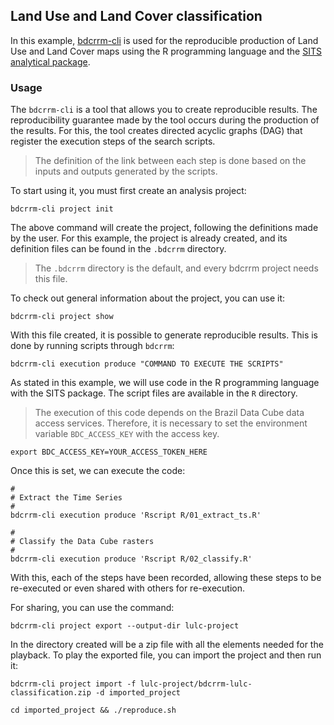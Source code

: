 
<!-- README.md is generated from README.Rmd. Please edit that file -->

## Land Use and Land Cover classification

In this example,
[bdcrrm-cli](https://github.com/brazil-data-cube/bdcrrm-cli/) is used
for the reproducible production of Land Use and Land Cover maps using
the R programming language and the [SITS analytical
package](https://github.com/e-sensing/sits).

### Usage

The `bdcrrm-cli` is a tool that allows you to create reproducible
results. The reproducibility guarantee made by the tool occurs during
the production of the results. For this, the tool creates directed
acyclic graphs (DAG) that register the execution steps of the search
scripts.

> The definition of the link between each step is done based on the
> inputs and outputs generated by the scripts.

To start using it, you must first create an analysis project:

``` shell
bdcrrm-cli project init
```

The above command will create the project, following the definitions
made by the user. For this example, the project is already created, and
its definition files can be found in the `.bdcrrm` directory.

> The `.bdcrrm` directory is the default, and every bdcrrm project needs
> this file.

To check out general information about the project, you can use it:

``` shell
bdcrrm-cli project show
```

With this file created, it is possible to generate reproducible results.
This is done by running scripts through `bdcrrm`:

``` shell
bdcrrm-cli execution produce "COMMAND TO EXECUTE THE SCRIPTS"
```

As stated in this example, we will use code in the R programming
language with the SITS package. The script files are available in the
`R` directory.

> The execution of this code depends on the Brazil Data Cube data access
> services. Therefore, it is necessary to set the environment variable
> `BDC_ACCESS_KEY` with the access key.

``` shell
export BDC_ACCESS_KEY=YOUR_ACCESS_TOKEN_HERE
```

Once this is set, we can execute the code:

``` shell
#
# Extract the Time Series
#
bdcrrm-cli execution produce 'Rscript R/01_extract_ts.R'

#
# Classify the Data Cube rasters
#
bdcrrm-cli execution produce 'Rscript R/02_classify.R'
```

With this, each of the steps have been recorded, allowing these steps to
be re-executed or even shared with others for re-execution.

For sharing, you can use the command:

``` shell
bdcrrm-cli project export --output-dir lulc-project
```

In the directory created will be a zip file with all the elements needed
for the playback. To play the exported file, you can import the project
and then run it:

``` shell
bdcrrm-cli project import -f lulc-project/bdcrrm-lulc-classification.zip -d imported_project

cd imported_project && ./reproduce.sh
```
